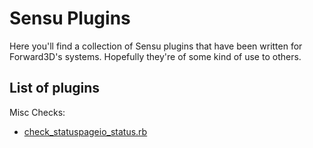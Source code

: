 # Sensu Plugins

Here you'll find a collection of Sensu plugins that have been written for Forward3D's systems. Hopefully they're of some kind of use to others.

## List of plugins

Misc Checks:

* [check_statuspageio_status.rb](misc/README.md#check_statuspageio_statusrb)